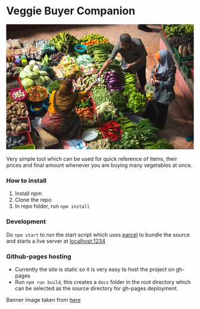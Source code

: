 # Veggie Buyer Companion

![Imagine a Vegetable Market](./banner_from_unsplash.jpg "Siti Khatijah Market, Kelantan, Malaysia.")

Very simple tool which can be used for quick reference of items,  their prices and final amount whenever you are buying many vegetables at once.

### How to install
1. Install npm
2. Clone the repo
3. In repo folder, run `npm install`


### Development
Do `npm start` to run the start script which uses [parcel](https://parceljs.org/getting_started.html) to bundle the source and starts a live server at [localhost:1234](localhost:1234)


### Github-pages hosting
- Currently the site is static so it is very easy to host the project on gh-pages
- Run `npm run build`, this creates a `docs` folder in the root directory which can be selected as the source directory for gh-pages deployment.


Banner image taken from [here](https://unsplash.com/@aliffhassan91)
